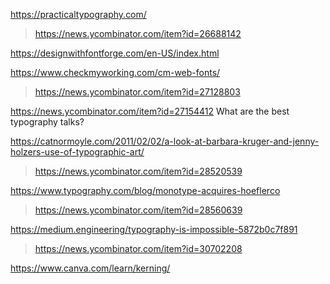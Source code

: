 https://practicaltypography.com/
> https://news.ycombinator.com/item?id=26688142

https://designwithfontforge.com/en-US/index.html


https://www.checkmyworking.com/cm-web-fonts/
> https://news.ycombinator.com/item?id=27128803

https://news.ycombinator.com/item?id=27154412 What are the best typography talks?

https://catnormoyle.com/2011/02/02/a-look-at-barbara-kruger-and-jenny-holzers-use-of-typographic-art/
> https://news.ycombinator.com/item?id=28520539

https://www.typography.com/blog/monotype-acquires-hoeflerco
> https://news.ycombinator.com/item?id=28560639

https://medium.engineering/typography-is-impossible-5872b0c7f891
> https://news.ycombinator.com/item?id=30702208

https://www.canva.com/learn/kerning/
